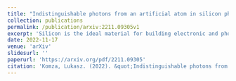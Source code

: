 ```yaml
---
title: "Indistinguishable photons from an artificial atom in silicon photonics"
collection: publications
permalink: /publication/arxiv:2211.09305v1
excerpt: 'Silicon is the ideal material for building electronic and photonic circuits at scale. Spin qubits and integrated photonic quantum technologies in silicon offer a promising path to scaling by leveraging advanced semiconductor manufacturing and integration capabilities. However, the lack of deterministic quantum light sources, two-photon gates, and spin-photon interfaces in silicon poses a major challenge to scalability. In this work, we show a new type of indistinguishable photon source in silicon photonics based on an artificial atom. We show that a G center in a silicon waveguide can generate high-purity telecom-band single photons. We perform high-resolution spectroscopy and time-delayed two-photon interference to demonstrate the indistinguishability of single photons emitted from a G center in a silicon waveguide. Our results show that artificial atoms in silicon photonics can source highly coherent single photons suitable for photonic quantum networks and processors.'
date: 2022-11-17
venue: 'arXiv'
slidesurl: ''
paperurl: 'https://arxiv.org/pdf/2211.09305'
citation: 'Komza, Lukasz. (2022). &quot;Indistinguishable photons from an artificial atom in silicon photonics.&quot; <i>arXiv</i>.'
---
```


